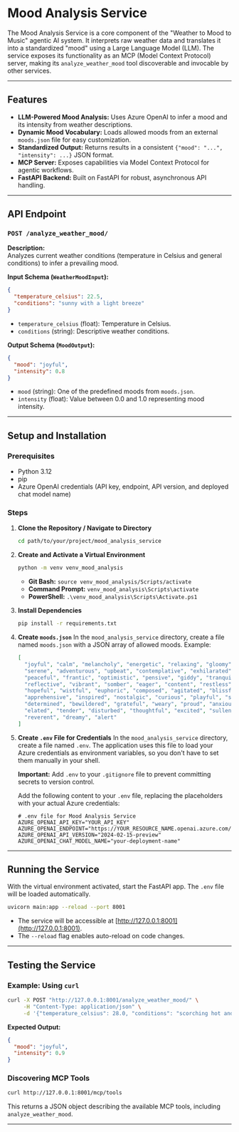 # Mood Analysis Service

The Mood Analysis Service is a core component of the "Weather to Mood to Music" agentic AI system. It interprets raw weather data and translates it into a standardized "mood" using a Large Language Model (LLM). The service exposes its functionality as an MCP (Model Context Protocol) server, making its `analyze_weather_mood` tool discoverable and invocable by other services.

---

## Features

- **LLM-Powered Mood Analysis:** Uses Azure OpenAI to infer a mood and its intensity from weather descriptions.
- **Dynamic Mood Vocabulary:** Loads allowed moods from an external `moods.json` file for easy customization.
- **Standardized Output:** Returns results in a consistent `{"mood": "...", "intensity": ...}` JSON format.
- **MCP Server:** Exposes capabilities via Model Context Protocol for agentic workflows.
- **FastAPI Backend:** Built on FastAPI for robust, asynchronous API handling.

---

## API Endpoint

### `POST /analyze_weather_mood/`

**Description:**  
Analyzes current weather conditions (temperature in Celsius and general conditions) to infer a prevailing mood.

**Input Schema (`WeatherMoodInput`):**
```json
{
  "temperature_celsius": 22.5,
  "conditions": "sunny with a light breeze"
}
```
- `temperature_celsius` (float): Temperature in Celsius.
- `conditions` (string): Descriptive weather conditions.

**Output Schema (`MoodOutput`):**
```json
{
  "mood": "joyful",
  "intensity": 0.8
}
```
- `mood` (string): One of the predefined moods from `moods.json`.
- `intensity` (float): Value between 0.0 and 1.0 representing mood intensity.

---

## Setup and Installation

### Prerequisites

- Python 3.12
- pip
- Azure OpenAI credentials (API key, endpoint, API version, and deployed chat model name)

### Steps

1. **Clone the Repository / Navigate to Directory**
   ```sh
   cd path/to/your/project/mood_analysis_service
   ```

2. **Create and Activate a Virtual Environment**
   ```sh
   python -m venv venv_mood_analysis
   ```
   - **Git Bash:**
     `source venv_mood_analysis/Scripts/activate`
   - **Command Prompt:**
     `venv_mood_analysis\Scripts\activate`
   - **PowerShell:**
     `.\venv_mood_analysis\Scripts\Activate.ps1`

3. **Install Dependencies**
   ```sh
   pip install -r requirements.txt
   ```

4. **Create `moods.json`**
   In the `mood_analysis_service` directory, create a file named `moods.json` with a JSON array of allowed moods.
   Example:
   ```json
   [
     "joyful", "calm", "melancholy", "energetic", "relaxing", "gloomy",
     "serene", "adventurous", "upbeat", "contemplative", "exhilarated",
     "peaceful", "frantic", "optimistic", "pensive", "giddy", "tranquil",
     "reflective", "vibrant", "somber", "eager", "content", "restless",
     "hopeful", "wistful", "euphoric", "composed", "agitated", "blissful",
     "apprehensive", "inspired", "nostalgic", "curious", "playful", "solemn",
     "determined", "bewildered", "grateful", "weary", "proud", "anxious",
     "elated", "tender", "disturbed", "thoughtful", "excited", "sullen",
     "reverent", "dreamy", "alert"
   ]
   ```

5. **Create `.env` File for Credentials**
   In the `mood_analysis_service` directory, create a file named `.env`. The application uses this file to load your Azure credentials as environment variables, so you don't have to set them manually in your shell.

   **Important:** Add `.env` to your `.gitignore` file to prevent committing secrets to version control.

   Add the following content to your `.env` file, replacing the placeholders with your actual Azure credentials:
   ```
   # .env file for Mood Analysis Service
   AZURE_OPENAI_API_KEY="YOUR_API_KEY"
   AZURE_OPENAI_ENDPOINT="https://YOUR_RESOURCE_NAME.openai.azure.com/"
   AZURE_OPENAI_API_VERSION="2024-02-15-preview"
   AZURE_OPENAI_CHAT_MODEL_NAME="your-deployment-name"
   ```

---

## Running the Service

With the virtual environment activated, start the FastAPI app. The `.env` file will be loaded automatically.

```sh
uvicorn main:app --reload --port 8001
```

- The service will be accessible at [http://127.0.0.1:8001](http://127.0.0.1:8001).
- The `--reload` flag enables auto-reload on code changes.

---

## Testing the Service

### Example: Using `curl`

```sh
curl -X POST "http://127.0.0.1:8001/analyze_weather_mood/" \
     -H "Content-Type: application/json" \
     -d '{"temperature_celsius": 28.0, "conditions": "scorching hot and very sunny"}'
```

**Expected Output:**
```json
{
  "mood": "joyful",
  "intensity": 0.9
}
```

### Discovering MCP Tools

```sh
curl http://127.0.0.1:8001/mcp/tools
```

This returns a JSON object describing the available MCP tools, including `analyze_weather_mood`.

---